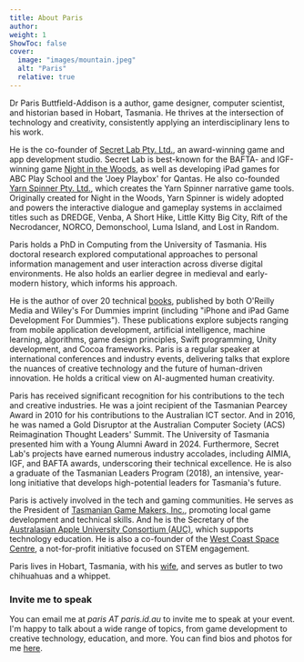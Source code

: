 ```yaml
---
title: About Paris
author: 
weight: 1
ShowToc: false
cover:
  image: "images/mountain.jpeg"
  alt: "Paris"
  relative: true
---
```


Dr Paris Buttfield-Addison is a author, game designer, computer scientist, and historian based in Hobart, Tasmania. He thrives at the intersection of technology and creativity, consistently applying an interdisciplinary lens to his work.

He is the co-founder of [Secret Lab Pty. Ltd.](https://secretlab.games), an award-winning game and app development studio. Secret Lab is best-known for the BAFTA- and IGF-winning game [Night in the Woods](https://nightinthewoods.com), as well as developing iPad games for ABC Play School and the 'Joey Playbox' for Qantas. He also co-founded [Yarn Spinner Pty. Ltd.](https://yarnspinner.dev), which creates the Yarn Spinner narrative game tools. Originally created for Night in the Woods, Yarn Spinner is widely adopted and powers the interactive dialogue and gameplay systems in acclaimed titles such as DREDGE, Venba, A Short Hike, Little Kitty Big City, Rift of the Necrodancer, NORCO, Demonschool, Luma Island, and Lost in Random.

Paris holds a PhD in Computing from the University of Tasmania. His doctoral research explored computational approaches to personal information management and user interaction across diverse digital environments. He also holds an earlier degree in medieval and early-modern history, which informs his approach.

He is the author of over 20 technical [books](/books-and-events/books), published by both O'Reilly Media and Wiley's For Dummies imprint (including "iPhone and iPad Game Development For Dummies"). These publications explore subjects ranging from mobile application development, artificial intelligence, machine learning, algorithms, game design principles, Swift programming, Unity development, and Cocoa frameworks. Paris is a regular speaker at international conferences and industry events, delivering talks that explore the nuances of creative technology and the future of human-driven innovation. He holds a critical view on AI-augmented human creativity.

Paris has received significant recognition for his contributions to the tech and creative industries. He was a joint recipient of the Tasmanian Pearcey Award in 2010 for his contributions to the Australian ICT sector. And in 2016, he was named a Gold Disruptor at the Australian Computer Society (ACS) Reimagination Thought Leaders' Summit. The University of Tasmania presented him with a Young Alumni Award in 2024. Furthermore, Secret Lab's projects have earned numerous industry accolades, including AIMIA, IGF, and BAFTA awards, underscoring their technical excellence. He is also a graduate of the Tasmanian Leaders Program (2018), an intensive, year-long initiative that develops high-potential leaders for Tasmania's future.

Paris is actively involved in the tech and gaming communities. He serves as the President of [Tasmanian Game Makers, Inc.](https://tasgamemakers.com), promoting local game development and technical skills. And he is the Secretary of the [Australasian Apple University Consortium (AUC)](https://auc.edu.au), which supports technology education. He is also a co-founder of the [West Coast Space Centre](https://westcoastspacecentre.com), a not-for-profit initiative focused on STEM engagement.

Paris lives in Hobart, Tasmania, with his [wife](https://themartianlife.com), and serves as butler to two chihuahuas and a whippet.

### Invite me to speak

You can email me at _paris AT paris.id.au_ to invite me to speak at your event. I'm happy to talk about a wide range of topics, from game development to creative technology, education, and more. You can find bios and photos for me [here](/books-and-events/events/#speaker-information).
